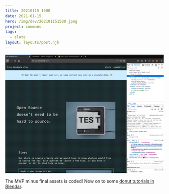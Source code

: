 ```yaml
---
title: 20210115 1500
date: 2021-01-15
hero: /img/dev/202101151500.jpeg
project: commons
tags:
  - slate
layout: layouts/post.njk
---
```


![Screenshot of Slate's new Data Meter](/img/dev/202101151500.jpeg)

The MVP minus final assets is coded! Now on to some [donut tutorials in Blendar](https://youtu.be/TPrnSACiTJ4).
